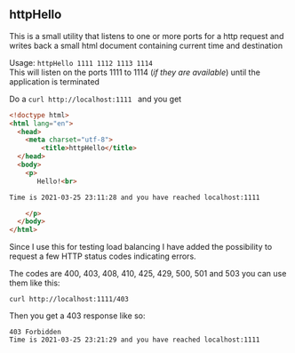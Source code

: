 ## httpHello

This is a small utility that listens to one or more ports for a http request and writes back a small html document containing current time and destination


Usage: `httpHello 1111 1112 1113 1114`\
This will listen on the ports 1111 to 1114 (*if they are available*) until the application is terminated

Do a `curl http://localhost:1111 `  and you get
```html
<!doctype html>
<html lang="en">
  <head>
    <meta charset="utf-8">
        <title>httpHello</title>
  </head>
  <body>
    <p>
       Hello!<br>

Time is 2021-03-25 23:11:28 and you have reached localhost:1111

    </p>
  </body>
</html>
```

Since I use this for testing load balancing I have added the possibility to request a few HTTP status codes indicating 
errors.

The codes are 400, 403, 408, 410, 425, 429, 500, 501 and 503 you can use them like this:

    curl http://localhost:1111/403

Then you get a 403 response like so:

    403 Forbidden
    Time is 2021-03-25 23:21:29 and you have reached localhost:1111



